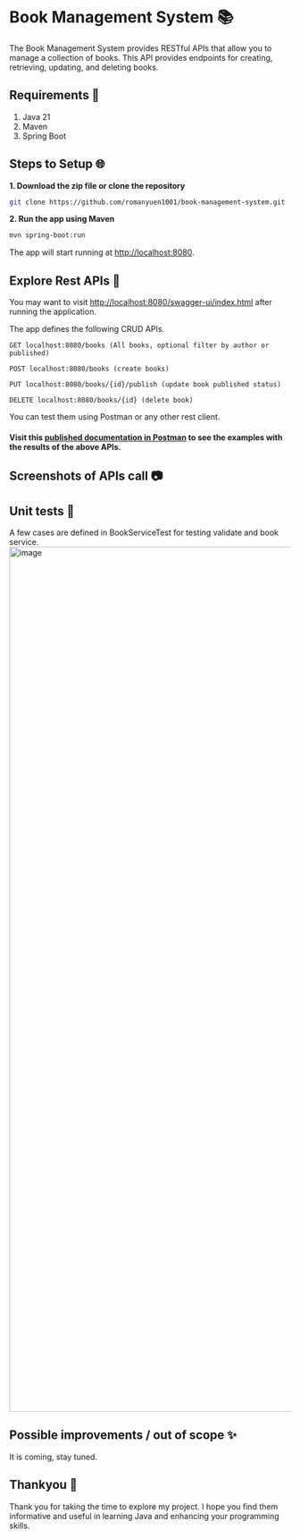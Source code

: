 # Book Management System 📚

The Book Management System provides RESTful APIs that allow you to manage a collection of books. This API provides endpoints for creating, retrieving, updating, and deleting books.

## Requirements 📂
1. Java 21
2. Maven 
3. Spring Boot

## Steps to Setup 🌐
**1. Download the zip file or clone the repository**
```bash
git clone https://github.com/romanyuen1001/book-management-system.git
```

**2. Run the app using Maven**
```bash
mvn spring-boot:run
```
The app will start running at <http://localhost:8080>.

## Explore Rest APIs 🔗
You may want to visit <http://localhost:8080/swagger-ui/index.html> after running the application.

The app defines the following CRUD APIs.
  
    GET localhost:8080/books (All books, optional filter by author or published)
    
    POST localhost:8080/books (create books)

    PUT localhost:8080/books/{id}/publish (update book published status)
    
    DELETE localhost:8080/books/{id} (delete book)

You can test them using Postman or any other rest client.

#### Visit this [published documentation in Postman](https://documenter.getpostman.com/view/5603649/2sA3e4A9V9) to see the examples with the results of the above APIs.

## Screenshots of APIs call 📷



## Unit tests 💨
A few cases are defined in BookServiceTest for testing validate and book service.
<img width="1547" alt="image" src="https://github.com/romanyuen1001/book-management-system/assets/57783743/09c5c0ae-6637-422a-bb39-c7d566501e44">

  
## Possible improvements / out of scope ✨ 
It is coming, stay tuned.

## Thankyou 🤗
Thank you for taking the time to explore my project. I hope you find them informative and useful in learning Java and enhancing your programming skills.


